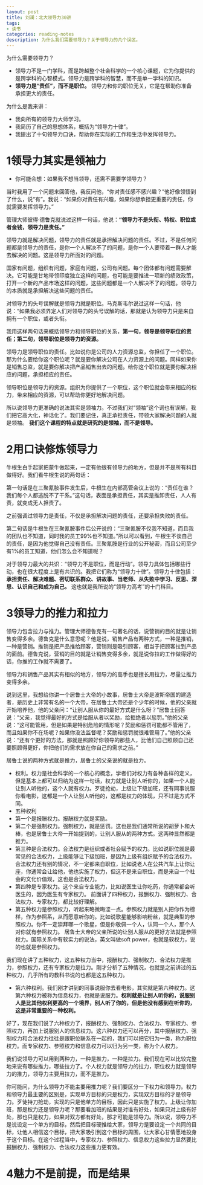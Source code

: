 ```yaml
---
layout: post
title: 刘澜：北大领导力30讲
tags:
- 读书
categories: reading-notes
description: 为什么我们需要领导力？关于领导力的几个误区。
---
```


为什么需要领导力？
* 领导力不是一门学科，而是跨越整个社会科学的一个核心课题，它为你提供的是跨学科的心智模式。领导力是跨学科的智慧，而不是单一学科的知识。
* **领导力是“责任”，而不是职位。** 领导力和你的职位无关，它是在帮助你准备承担更大的责任。

为什么是我来讲：
* 我向所有的领导力大师学习。
* 我简历了自己的思想体系，概括为“领导力十律”。
* 我提出了十句领导力口诀，帮助你在实际的工作和生活中发挥领导力。

# 1领导力其实是领袖力
* 你可能会想：如果我不想当领导，还需不需要学领导力？

当时我用了一个问题来回答他，我反问他，“你对责任感不感兴趣？”他好像领悟到了什么，说“有”。我说：“如果你对责任有兴趣，如果你想承担更重要的责任，你就需要发挥领导力。”

管理大师彼得·德鲁克就说过这样一句话，他说：**“领导力不是头衔、特权、职位或者金钱，领导力是责任。”**

领导力就是解决问题，领导力的责任就是承担解决问题的责任。不过，不是任何问题都是领导力的责任，是你一个人解决不了的问题，是你一个人要带着一群人才能去解决的问题。这是领导力所面对的问题。

国家有问题，组织有问题，家庭有问题，公司有问题。每个团体都有问题需要解决。它可能是甘地带领印度独立这样的问题，也可能是要推进一项新的绩效政策，打开一个新的产品市场这样的问题，这些问题都是一个人解决不了的问题。领导力的本质就是承担解决这些问题的责任。

对领导力的头号误解就是领导力就是职位。马克斯韦尔说过这样一句话，他说：“如果我必须界定人们对领导力的头号误解的话，那就是认为领导力只是来自拥有一个职位，或者头衔。

我用这样两句话来概括领导力和领导职位的关系，**第一句，领导是领导职位的责任；第二句，领导职位是领导力的资源。**

领导力是领导职位的责任。比如说你是公司的人力资源总监，你担任了一个职位。那为什么要给你这个职位呢？就是要你解决公司在人力资源上的问题。同样如果你是销售总监，就是要你解决把产品销售出去的问题。给你这个职位就是要你解决相应的问题，承担相应的责任。

领导职位是领导力的资源。组织为你提供了一个职位，这个职位就会带来相应的权力，带来相应的资源，可以帮助你更好地解决问题。

所以说领导力更准确的说法其实是领袖力。不过我们对“领袖”这个词也有误解，我们把它高大化，神话化了。我们要记住，真正承担责任，带领大家解决问题的人就是领袖。
**我们这个课程的特点就是研究的是领袖，而不是领导。**

# 2用口诀修炼领导力

牛根生白手起家把蒙牛做起来，一定有他很有领导力的地方，但是并不是所有科目做得好。我们看牛根生说的两句话：

第一句话是在三聚氰胺事件发生后，牛根生在内部高管会议上说的：“责任在谁？我们每个人都逃脱不了干系。”这句话，表面是承担责任，其实是推卸责任，人人有责，就变成无人担责了。

之前强调过领导力是责任，不仅是承担解决问题的责任，还要承担失败的责任。

第二句话是牛根生在三聚氰胺事件后公开说的：“三聚氰胺不仅我不知道，而且我的团队也不知道，同时我的员工99%也不知道。”所以可以看到，牛根生不谈自己的责任，是因为他觉得自己没有责任。三聚氰胺是行业的公开秘密，而且公司至少有1%的员工知道，他们怎么会不知道呢？

对于领导力最大的共识：“领导力不是职位，而是行动”。领导力具体包括哪些行动，也在很大程度上是有共识的。我把它们称为“领导力十律”。领导力十律包括：**承担责任、解决难题、密切联系群众、讲故事、当老师、从失败中学习、反思、深思、认识自己和成为自己。** 这也就是我所说的“领导力高考”的十门科目。

# 3领导力的推力和拉力

领导力包含拉力与推力。管理大师德鲁克有一句著名的话，说营销的目的就是让销售变得多余。德鲁克是什么意思呢？他是说，销售产品有两种方式，一种是推销，一种是营销。推销是把产品推给顾客，营销则是吸引顾客，相当于把顾客拉到产品的面前。德鲁克说，营销的目的就是让销售变得多余，就是说你拉的工作做得好的话，你推的工作就不需要了。

领导力和销售产品其实有相似的地方，领导力的高手也是擅长用拉力，尽量让推力变得多余。

说到这里，我想给你讲一个居鲁士大帝的小故事，居鲁士大帝是波斯帝国的建造者，是历史上非常有名的一个大帝，在居鲁士大帝还是个少年的时候，他的父亲就开始培养他，他的父亲问：“让别人服从你的最好方式是什么呀？”居鲁士回答说：“父亲，我觉得最好的方式是给服从者以奖励，给拒绝者以惩罚。”他的父亲说：“这可能管用，但是如果是特别危险的情形呢？奖励和惩罚可能都不管用了，而且如果你不在场呢？如果你没法监督呢？奖励和惩罚就很难管用了。”他的父亲说：“还有个更好的方法，那就是照顾好你领导的那些人，比他们自己照顾自己还要照顾得更好，你把他们的需求放在你自己的需求之前。”

居鲁士说的两种方式就是推力，居鲁士的父亲说的就是拉力。

* 权利。权力是社会科学的一个核心的概念，学者们对权力有各种各样的定义，但是基本上都可以归纳为这样一句话，权力就是让别人听你的，如果一个人能让别人听他的，这个人就有权力。歹徒抢劫，上级让下级加班，还有同事说服你看电影，这都是一个人让别人听他的，这都是权力的体现，只不过是方式不同。
* 五种权利
* 第一个是报酬权力。报酬权力就是奖励。
* 第二个是强制权力。强制权力，就是惩罚。这也是我们通常所说的胡萝卜和大棒，也是居鲁士大帝一开始提到的，让别人服从的两种方式。这两种显然都是推力。
* 第三种是合法权力。合法权力是组织或者社会赋予的权力。比如说职位就是最常见的合法权力，上级能够让下级加班，是因为上级有组织赋予的合法权力。合法权力还有别的情况，不一定都来自职位，比如说老人在公共汽车上让你让座，你通常会让给他，他也实施了权力，但这不是来自职位，而是来自一个社会的文化价值观，这也是合法权力。
* 第四种是专家权力。这个来自专业能力，比如说医生让你吃药，你通常都会听医生的，因为医生有专家权力。
前面讲了四种权力，报酬权力、强制权力、合法权力、专家权力，都比较好理解。
* 第五种权力是参照权力，听起来略微晦涩一点。参照权力就是别人把你作为榜样，作为参照系，从而愿意听你的。比如说歌星能够影响粉丝，就是典型的参照权力。你不一定崇拜哪一个歌星，但是你敬佩一个人，认同一个人，那个人对你就有参照权力。
居鲁士大帝的父亲所说的让别人服从的更好方法就是参照权力。国际关系中有软实力的说法，英文叫做soft power，也就是软权力，说的也就是参照权力。

我们现在讲了五种权力，这五种权力当中，报酬权力、强制权力、合法权力是推力，参照权力，还有专家权力是拉力。刚才分析了五种情况，也就是之前讲过的五种权力，几乎所有的教科书说的也都是这五种权力。

* 第六种权利。我们刚才讲到的同事说服你去看电影，其实就是第六种权力。这第六种权力被称为信息权力，也就是说服力。**权利就是让别人听你的，说服别人是比其他权利更高的一个境界，别人听了你的，但是他没有感到在听你的，这是非常重要的一种权利。**

好了，现在我们说了六种权力了，报酬权力、强制权力、合法权力、专家权力、参照权力，再加上说服别人的信息权力。这六种权力还可以再分，其中报酬权力、强制权力和合法权力往往是跟职位联系在一起的，我们可以把它归为一类，称为职位权力。而专家权力、参照权力和信息权力可以归为另一类，称为个人权力。

我们说领导力可以用到两种力，一种是推力，一种是拉力。我们现在可以比较完整地来说有哪些推力，哪些拉力了。个人权力就是领导力的拉力，职位权力就是领导力的推力，领导力主要用拉力，而不是推力。

你可能问，为什么领导力不能主要用推力呢？我们要区分一下权力和领导力。权力和领导力最主要的区别是，实现单方目标的只是权力，实现双方目标的才是领导力。歹徒持刀抢劫，实现的只是他单方的目标，因此只是实施了权力。上级让你加班，那是权力还是领导力呢？那要看加班的结果是对谁有好处，如果只对上级有好处，那也只是权力，如果对双方都有好处，那才可能是领导力。所以说，领导力不是说设定一个单方的目标，然后把目标硬推给大家，领导力是要设定一个共同的目标，让他人相信这个目标，把大家吸引到这个目标的周围，让大家心甘情愿地投身于这个目标。在这个过程当中，专家权力、参照权力、信息权力这些拉力显然要比报酬权力、强制权力、合法权力这些推力更有效。


# 4魅力不是前提，而是结果
